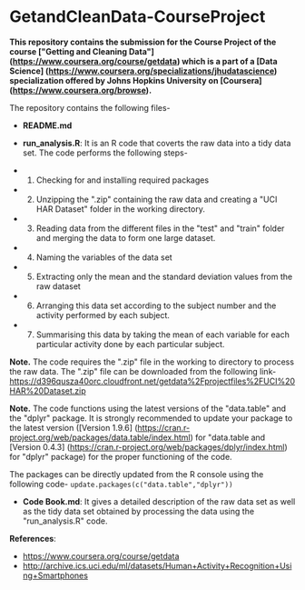 # GetandCleanData-CourseProject
**This repository contains the submission for the Course Project of the course ["Getting and Cleaning Data"] (https://www.coursera.org/course/getdata) which is a part of a [Data Science] (https://www.coursera.org/specializations/jhudatascience) specialization offered by Johns Hopkins University on [Coursera] (https://www.coursera.org/browse).**

The repository contains the following files-

- **README.md**

- **run_analysis.R**: It is an R code that coverts the raw data into a tidy data set. The code performs the following steps-
 - 1. Checking for and installing required packages
 - 2. Unzipping the ".zip" containing the raw data and creating a "UCI HAR Dataset" folder in the working directory.
 -  3. Reading data from the different files in the "test" and "train" folder and merging the data to form one large dataset.
 - 4. Naming the variables of the data set
 - 5. Extracting only the mean and the standard deviation values from the raw dataset
 - 6. Arranging this data set according to the subject number and the activity performed by each subject.
 - 7. Summarising this data by taking the mean of each variable for each particular activity done by each particular subject. 

**Note.** The code requires the ".zip" file in the working to directory to process the raw data. The ".zip" file can be downloaded from the following link- https://d396qusza40orc.cloudfront.net/getdata%2Fprojectfiles%2FUCI%20HAR%20Dataset.zip

**Note.** The code functions using the latest versions of the "data.table" and the "dplyr" package. It is strongly recommended to update your package to the latest version ([Version 1.9.6] (https://cran.r-project.org/web/packages/data.table/index.html) for "data.table and [Version 0.4.3] (https://cran.r-project.org/web/packages/dplyr/index.html) for "dplyr" package) for the proper functioning of the code. 

The packages can be directly updated from the R console using the following code-
`update.packages(c("data.table","dplyr"))`

- **Code Book.md**: It gives a detailed description of the raw data set as well as the tidy data set obtained by processing the data using the "run_analysis.R" code. 


**References**:
- https://www.coursera.org/course/getdata
- http://archive.ics.uci.edu/ml/datasets/Human+Activity+Recognition+Using+Smartphones
